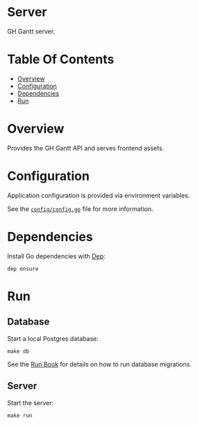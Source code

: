 # Server
GH Gantt server.

# Table Of Contents
- [Overview](#overview)
- [Configuration](#configuration)
- [Dependencies](#dependencies)
- [Run](#run)

# Overview
Provides the GH Gantt API and serves frontend assets.

# Configuration
Application configuration is provided via environment variables.  

See the [`config/config.go`](config/config.go) file for more information.

# Dependencies
Install Go dependencies with [Dep](https://golang.github.io/dep/):

```
dep ensure
```

# Run
## Database
Start a local Postgres database:

```
make db
```

See the [Run Book](RUN-BOOK.md) for details on how to run database migrations.

## Server
Start the server:

```
make run
```
